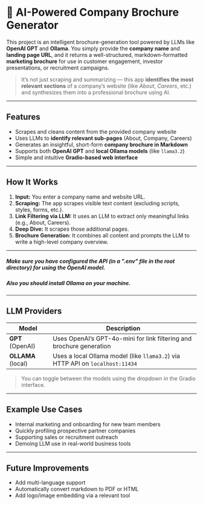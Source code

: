 # 🤖 AI-Powered Company Brochure Generator

This project is an intelligent brochure-generation tool powered by LLMs like **OpenAI GPT** and **Ollama**. You simply provide the **company name** and **landing page URL**, and it returns a well-structured, markdown-formatted **marketing brochure** for use in customer engagement, investor presentations, or recruitment campaigns.

> It’s not just scraping and summarizing — this app **identifies the most relevant sections** of a company’s website (like *About*, *Careers*, etc.) and synthesizes them into a professional brochure using AI.

---

## Features

- Scrapes and cleans content from the provided company website
- Uses LLMs to **identify relevant sub-pages** (About, Company, Careers)
- Generates an insightful, short-form **company brochure in Markdown**
- Supports both **OpenAI GPT** and **local Ollama models** (like `llama3.2`)
- Simple and intuitive **Gradio-based web interface**

---

## How It Works

1. **Input:** You enter a company name and website URL.
2. **Scraping:** The app scrapes visible text content (excluding scripts, styles, forms, etc.).
3. **Link Filtering via LLM:** It uses an LLM to extract only meaningful links (e.g., About, Careers).
4. **Deep Dive:** It scrapes those additional pages.
5. **Brochure Generation:** It combines all content and prompts the LLM to write a high-level company overview.

---

##### Make sure you have configured the API (in a ".env" file in the root directory) for using the OpenAI model.
##### Also you should install Ollama on your machine.

---

## LLM Providers

| Model  | Description |
|--------|-------------|
| **GPT** (OpenAI) | Uses OpenAI’s GPT-4o-mini for link filtering and brochure generation |
| **OLLAMA** (local) | Uses a local Ollama model (like `llama3.2`) via HTTP API on `localhost:11434` |

> You can toggle between the models using the dropdown in the Gradio interface.

---

## Example Use Cases

- Internal marketing and onboarding for new team members
- Quickly profiling prospective partner companies
- Supporting sales or recruitment outreach
- Demoing LLM use in real-world business tools

---

## Future Improvements

- Add multi-language support
- Automatically convert markdown to PDF or HTML
- Add logo/image embedding via a relevant tool


